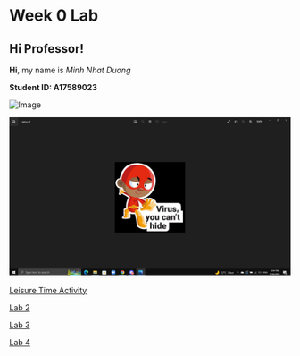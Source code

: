 # Week 0 Lab
## Hi Professor!

**Hi**, my name is *Minh Nhat Duong*

**Student ID: A17589023**

![Image](https://encrypted-tbn0.gstatic.com/images?q=tbn:ANd9GcQtxqJD141xWC_4KIVZ6LmMByBssQEA-TKpdM9wdVfk&s)

![Image](Screenshot.JPG)

[Leisure Time Activity](https://m7duong.github.io/cse15l-lab-reports/another_file.html)

[Lab 2](https://m7duong.github.io/LabReport/week3/lab_report2.html)

[Lab 3](https://m7duong.github.io/LabReport/week5/lab_report3.html)

[Lab 4](https://m7duong.github.io/LabReport/week7/lab_report4.html)






